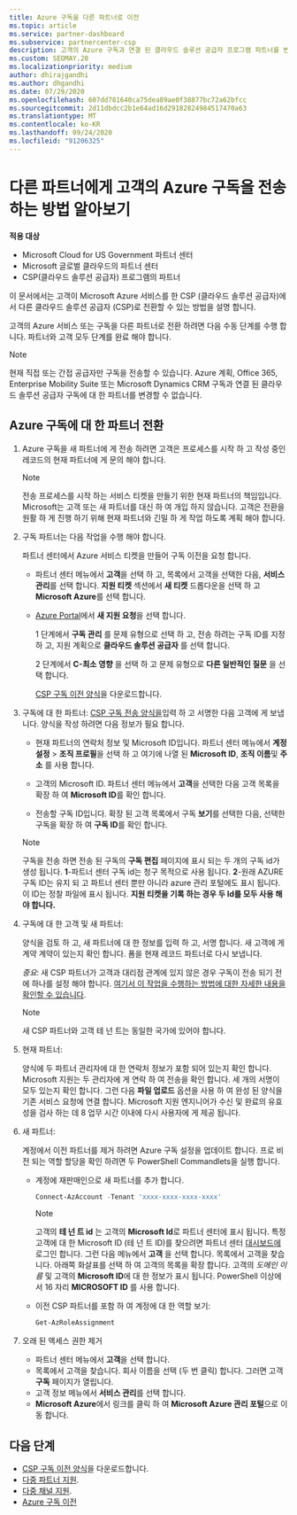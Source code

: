 ```yaml
---
title: Azure 구독을 다른 파트너로 이전
ms.topic: article
ms.service: partner-dashboard
ms.subservice: partnercenter-csp
description: 고객의 Azure 구독과 연결 된 클라우드 솔루션 공급자 프로그램 파트너를 변경 하는 방법에 대해 알아봅니다.
ms.custom: SEOMAY.20
ms.localizationpriority: medium
author: dhirajgandhi
ms.author: dhgandhi
ms.date: 07/29/2020
ms.openlocfilehash: 607dd781640ca75dea89ae0f38877bc72a62bfcc
ms.sourcegitcommit: 2d11dbdcc2b1e64ad16d29182824984517470a63
ms.translationtype: MT
ms.contentlocale: ko-KR
ms.lasthandoff: 09/24/2020
ms.locfileid: "91206325"
---
```

# <a name="learn-how-to-transfer-a-customers-azure-subscriptions-to-another-partner"></a>다른 파트너에게 고객의 Azure 구독을 전송하는 방법 알아보기

**적용 대상**

- Microsoft Cloud for US Government 파트너 센터
- Microsoft 글로벌 클라우드의 파트너 센터
- CSP(클라우드 솔루션 공급자) 프로그램의 파트너

이 문서에서는 고객이 Microsoft Azure 서비스를 한 CSP (클라우드 솔루션 공급자)에서 다른 클라우드 솔루션 공급자 (CSP)로 전환할 수 있는 방법을 설명 합니다.

고객의 Azure 서비스 또는 구독을 다른 파트너로 전환 하려면 다음 수동 단계를 수행 합니다. 파트너와 고객 모두 단계를 완료 해야 합니다.

>[!Note]  
>현재 직접 또는 간접 공급자만 구독을 전송할 수 있습니다.
>Azure 계획, Office 365, Enterprise Mobility Suite 또는 Microsoft Dynamics CRM 구독과 연결 된 클라우드 솔루션 공급자 구독에 대 한 파트너를 변경할 수 없습니다.

## <a name="switch-partners-for-azure-subscriptions"></a>Azure 구독에 대 한 파트너 전환

1. Azure 구독을 새 파트너에 게 전송 하려면 고객은 프로세스를 시작 하 고 작성 중인 레코드의 현재 파트너에 게 문의 해야 합니다.

   >[!Note]
   >전송 프로세스를 시작 하는 서비스 티켓을 만들기 위한 현재 파트너의 책임입니다. Microsoft는 고객 또는 새 파트너를 대신 하 여 개입 하지 않습니다. 고객은 전환을 원활 하 게 진행 하기 위해 현재 파트너와 긴밀 하 게 작업 하도록 계획 해야 합니다.

2. 구독 파트너는 다음 작업을 수행 해야 합니다.

   파트너 센터에서 Azure 서비스 티켓을 만들어 구독 이전을 요청 합니다.

   - 파트너 센터 메뉴에서 **고객**을 선택 하 고, 목록에서 고객을 선택한 다음, **서비스 관리**를 선택 합니다. **지원 티켓** 섹션에서 **새 티켓** 드롭다운을 선택 하 고 **Microsoft Azure**를 선택 합니다.

   - [Azure Portal](https://portal.azure.com)에서 **새 지원 요청**을 선택 합니다.

     1 단계에서 **구독 관리** 를 문제 유형으로 선택 하 고, 전송 하려는 구독 ID를 지정 하 고, 지원 계획으로 **클라우드 솔루션 공급자** 를 선택 합니다.

     2 단계에서 **C-최소 영향** 을 선택 하 고 문제 유형으로 **다른 일반적인 질문** 을 선택 합니다.

     [CSP 구독 이전 양식](https://query.prod.cms.rt.microsoft.com/cms/api/am/binary/RE4ATIA)을 다운로드합니다.

3. 구독에 대 한 파트너: [CSP 구독 전송 양식을](https://query.prod.cms.rt.microsoft.com/cms/api/am/binary/RE4ATIA)입력 하 고 서명한 다음 고객에 게 보냅니다. 양식을 작성 하려면 다음 정보가 필요 합니다.

   - 현재 파트너의 연락처 정보 및 Microsoft ID입니다. 파트너 센터 메뉴에서 **계정 설정** &gt; **조직 프로필**을 선택 하 고 여기에 나열 된 **Microsoft ID**, **조직 이름**및 **주소** 를 사용 합니다.

   - 고객의 Microsoft ID. 파트너 센터 메뉴에서 **고객**을 선택한 다음 고객 목록을 확장 하 여 **Microsoft ID**를 확인 합니다.

   - 전송할 구독 ID입니다. 확장 된 고객 목록에서 구독 **보기**를 선택한 다음, 선택한 구독을 확장 하 여 **구독 ID**를 확인 합니다.

   >[!Note]
   >구독을 전송 하면 전송 된 구독의 **구독 편집** 페이지에 표시 되는 두 개의 구독 id가 생성 됩니다. **1**-파트너 센터 구독 id는 청구 목적으로 사용 됩니다. **2**-원래 AZURE 구독 ID는 유지 되 고 파트너 센터 뿐만 아니라 azure 관리 포털에도 표시 됩니다. 이 ID는 정찰 파일에 표시 됩니다.  **지원 티켓을 기록 하는 경우 두 Id를 모두 사용 해야 합니다.**

4. 구독에 대 한 고객 및 새 파트너:

   양식을 검토 하 고, 새 파트너에 대 한 정보를 입력 하 고, 서명 합니다. 새 고객에 게 계약 계약이 있는지 확인 합니다. 폼을 현재 레코드 파트너로 다시 보냅니다.

   *중요*: 새 CSP 파트너가 고객과 대리점 관계에 있지 않은 경우 구독이 전송 되기 전에 하나를 설정 해야 합니다. [여기서 이 작업을 수행하는 방법에 대한 자세한 내용을 확인할 수 있습니다](request-a-relationship-with-a-customer.md).

   >[!Note]
   >새 CSP 파트너와 고객 테 넌 트는 동일한 국가에 있어야 합니다. 

5. 현재 파트너:

   양식에 두 파트너 관리자에 대 한 연락처 정보가 포함 되어 있는지 확인 합니다. Microsoft 지원는 두 관리자에 게 연락 하 여 전송을 확인 합니다. 세 개의 서명이 모두 있는지 확인 합니다. 그런 다음 **파일 업로드** 옵션을 사용 하 여 완성 된 양식을 기존 서비스 요청에 연결 합니다. Microsoft 지원 엔지니어가 수신 및 완료의 유효성을 검사 하는 데 8 업무 시간 이내에 다시 사용자에 게 제공 됩니다.

6. 새 파트너:

   계정에서 이전 파트너를 제거 하려면 Azure 구독 설정을 업데이트 합니다. 프로 비전 되는 역할 할당을 확인 하려면 두 PowerShell Commandlets을 실행 합니다.

   - 계정에 재판매인으로 새 파트너를 추가 합니다.

     ```powershell
     Connect-AzAccount -Tenant 'xxxx-xxxx-xxxx-xxxx'
     ```

     >[!NOTE]
     > 고객의 **테 넌 트 id** 는 고객의 **Microsoft Id**로 파트너 센터에 표시 됩니다. 특정 고객에 대 한 Microsoft ID (테 넌 트 ID)를 찾으려면 파트너 센터 [대시보드에](https://partner.microsoft.com/dashboard)로그인 합니다. 그런 다음 메뉴에서 **고객** 을 선택 합니다. 목록에서 고객을 찾습니다. 아래쪽 화살표를 선택 하 여 고객의 목록을 확장 합니다. 고객의 *도메인 이름* 및 고객의 **Microsoft ID**에 대 한 정보가 표시 됩니다. PowerShell 이상에서 16 자리 **MICROSOFT ID** 를 사용 합니다.

   - 이전 CSP 파트너를 포함 하 여 계정에 대 한 역할 보기:

     ```powershell
     Get-AzRoleAssignment
     ```

7. 오래 된 액세스 권한 제거

   - 파트너 센터 메뉴에서 **고객**을 선택 합니다.
   - 목록에서 고객을 찾습니다. 회사 이름을 선택 (두 번 클릭) 합니다. 그러면 고객 **구독** 페이지가 열립니다.
   - 고객 정보 메뉴에서 **서비스 관리**를 선택 합니다.
   - **Microsoft Azure**에서 링크를 클릭 하 여 **Microsoft Azure 관리 포털**으로 이동 합니다.

## <a name="next-steps"></a>다음 단계

- [CSP 구독 이전 양식](https://query.prod.cms.rt.microsoft.com/cms/api/am/binary/RE4ATIA)을 다운로드합니다.
- [다중 파트너 지원](multipartner.md).
- [다중 채널 지원](multichannel.md).
- [Azure 구독 이전](https://docs.microsoft.com/azure/cost-management-billing/manage/transfer-subscriptions-subscribers-csp)